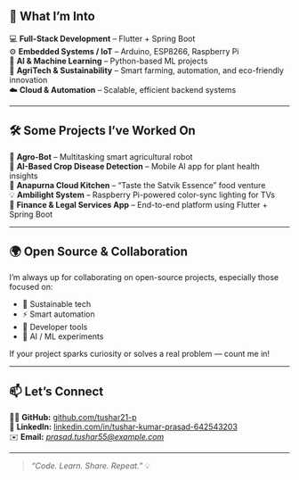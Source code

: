 ## 🧠 What I’m Into

💻 **Full-Stack Development** – Flutter + Spring Boot  
⚙️ **Embedded Systems / IoT** – Arduino, ESP8266, Raspberry Pi  
🤖 **AI & Machine Learning** – Python-based ML projects  
🌾 **AgriTech & Sustainability** – Smart farming, automation, and eco-friendly innovation  
☁️ **Cloud & Automation** – Scalable, efficient backend systems  

---

## 🛠️ Some Projects I’ve Worked On

🌿 **Agro-Bot** – Multitasking smart agricultural robot  
📱 **AI-Based Crop Disease Detection** – Mobile AI app for plant health insights  
🍜 **Anapurna Cloud Kitchen** – “Taste the Satvik Essence” food venture  
💡 **Ambilight System** – Raspberry Pi-powered color-sync lighting for TVs  
🧾 **Finance & Legal Services App** – End-to-end platform using Flutter + Spring Boot  

---

## 🌍 Open Source & Collaboration

I’m always up for collaborating on open-source projects, especially those focused on:

- 🌱 Sustainable tech  
- ⚡ Smart automation  
- 🧩 Developer tools  
- 🧠 AI / ML experiments  

If your project sparks curiosity or solves a real problem — count me in!  

---

## 📫 Let’s Connect

🧑‍💻 **GitHub:** [github.com/tushar21-p](https://github.com/tushar21-p)  
💼 **LinkedIn:** [linkedin.com/in/tushar-kumar-prasad-642543203](https://linkedin.com/in/tushar-kumar-prasad-642543203)  
✉️ **Email:** *prasad.tushar55@example.com* <!-- Replace with your actual email -->

---

> _“Code. Learn. Share. Repeat.”_ 💡
